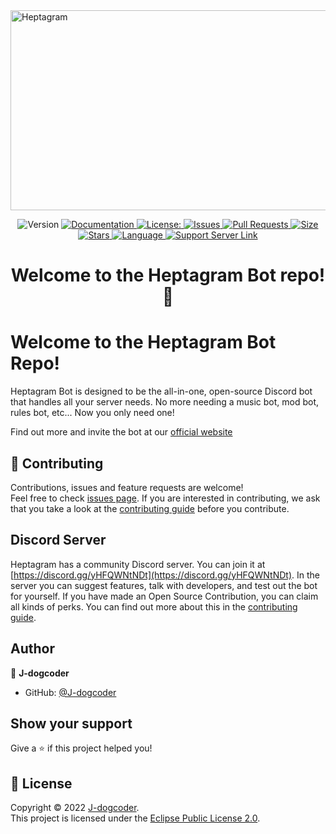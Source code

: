 <img src="https://socialify.git.ci/Heptagram-Bot-Project/bot/image?description=1&font=Raleway&owner=1&pattern=Circuit%20Board&theme=Dark" alt="Heptagram" width="1040" height="320" />
<p align="center">
  <img alt="Version" src="https://img.shields.io/badge/version-1.0-blue.svg?cacheSeconds=2592000&style=for-the-badge&logo=github?label=healthinesses" />
  <a href="https://github.com/Heptagram-Bot-Project/bot#readme" target="_blank">
    <img alt="Documentation" src="https://img.shields.io/badge/documentation-yes-brightgreen.svg?style=for-the-badge&logo=github?label=healthinesses" />
  </a>
  <a href="https://github.com/Heptagram-Bot-Project/bot/blob/main/LICENSE" target="_blank">
    <img alt="License:" src="https://img.shields.io/github/license/Heptagram-Bot-Project/bot?style=for-the-badge&logo=github?label=healthinesses" />
  </a>
  <a href="https://github.com/Heptagram-Bot-Project/bot/issues">
    <img alt="Issues" src="https://img.shields.io/github/issues/Heptagram-Bot-Project/bot?style=for-the-badge&logo=github?label=healthinesses" />
  </a>
  <a href="https://github.com/Heptagram-Bot-Project/bot/pulls">
    <img alt="Pull Requests" src="https://img.shields.io/github/issues-pr/Heptagram-Bot-Project/bot?style=for-the-badge&logo=github?label=healthinesses" />
  </a>
  <a href="https://github.com/Heptagram-Bot-Project/bot">
    <img alt="Size" src="https://img.shields.io/github/languages/code-size/Heptagram-Bot-Project/bot?style=for-the-badge&logo=github?label=healthinesses" />
  </a>
   <a href="https://github.com/Heptagram-Bot-Project/bot">
    <img alt="Stars" src="https://img.shields.io/github/stars/Heptagram-Bot-Project/bot?style=for-the-badge&logo=github?label=healthinesses" />
  </a>
   <a href="https://github.com/Heptagram-Bot-Project/bot">
    <img alt="Language" src="https://img.shields.io/github/languages/top/Heptagram-Bot-Project/bot?style=for-the-badge&logo=github?label=healthinesses?" />
  </a>
   <a href="https://discord.gg/yHFQWNtNDt">
    <img alt="Support Server Link" src="https://img.shields.io/discord/826493837878493204.svg?label=Discord&logo=Discord&colorB=7289da&style=for-the-badge" />
   </a>
</p>

<h1 align="center">Welcome to the Heptagram Bot repo! 👋</h1>

# Welcome to the Heptagram Bot Repo!

Heptagram Bot is designed to be the all-in-one, open-source Discord bot that handles all your server needs. No more needing a music bot, mod bot, rules bot, etc... Now you only need one!

Find out more and invite the bot at our [official website](https://heptagrambotproject.com)

## 🤝 Contributing

Contributions, issues and feature requests are welcome!<br />Feel free to check [issues page](https://github.com/Heptagram-Bot-Project/bot/issues). If you are interested in contributing, we ask that you take a look at the [contributing guide](https://github.com/Heptagram-Bot-Project/bot/blob/main/CONTRIBUTING.md) before you contribute.

## Discord Server

Heptagram has a community Discord server. You can join it at [https://discord.gg/yHFQWNtNDt](https://discord.gg/yHFQWNtNDt). In the server you can suggest features, talk with developers, and test out the bot for yourself. If you have made an Open Source Contribution, you can claim all kinds of perks. You can find out more about this in the [contributing guide](https://github.com/Heptagram-Bot-Project/bot/blob/main/CONTRIBUTING.md).

## Author

👤 **J-dogcoder**

* GitHub: [@J-dogcoder](https://github.com/J-dogcoder)

## Show your support

Give a ⭐️ if this project helped you!

## 📝 License

Copyright © 2022 [J-dogcoder](https://github.com/J-dogcoder).<br />
This project is licensed under the [Eclipse Public License 2.0](https://github.com/Heptagram-Bot-Project/bot/blob/main/LICENSE).
